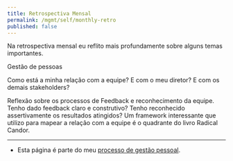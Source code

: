 ```yaml
---
title: Retrospectiva Mensal
permalink: /mgmt/self/monthly-retro
published: false
---
```


Na retrospectiva mensal eu reflito mais profundamente sobre alguns temas importantes.

Gestão de pessoas

Como está a minha relação com a equipe? E com o meu diretor? E com os demais stakeholders?

Reflexão sobre os processos de Feedback e reconhecimento da equipe. Tenho dado feedback claro e construtivo? Tenho reconhecido assertivamente os resultados atingidos? Um framework interessante que utilizo para mapear a relação com a equipe é o quadrante do livro Radical Candor.

----

- Esta página é parte do meu [processo de gestão pessoal](/mgmt/self).